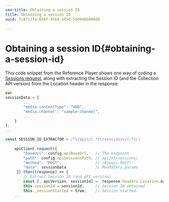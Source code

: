 ```yaml
---
seo-title: Obtaining a session ID
title: Obtaining a session ID
uuid: fc8712fa-848f-4564-af5d-5dd9d6b088d8

---
```


# Obtaining a session ID{#obtaining-a-session-id}

This code snippet from the Reference Player shows one way of coding a [Sessions request](../../media-collection-api/mc-api-ref/mc-api-sessions-req.md), along with extracting the Session ID (and the Collection API version) from the Location header in the response: 

```js
var  
sessionData = { 
        ... 
        "media.contentType": "VOD", 
        "media.channel": "sample-channel", 
        ... 
    } 
}; 
...

const SESSION_ID_EXTRACTOR = /^\/api\/(.*)\/sessions\/(.*)/; 
    ...
    apiClient.request({ 
        "baseUrl": config.apiBaseUrl,   // The endpoint 
        "path": config.apiSessionsPath, // api/v1/sessions/ 
        "method": "POST",               // (Always POST) 
        "data": sessionData             // Mandatory params 
     }).then((response) => { 
        // Extract Session ID (and API version) 
        const [, apiVersion, sessionId] =  response.headers.Location.match(SESSION_ID_EXTRACTOR);  
        this.sessionId = sessionId;     // Session ID obtained 
        this._sessionStarted = true;    // Session started. 
    ...
```

